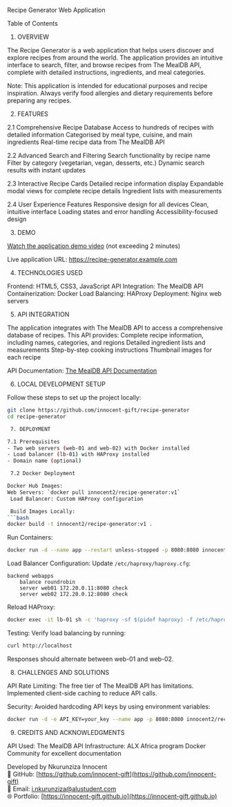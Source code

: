  Recipe Generator Web Application

 Table of Contents

 1. OVERVIEW

The Recipe Generator is a web application that helps users discover and explore recipes from around the world. The application provides an intuitive interface to search, filter, and browse recipes from The MealDB API, complete with detailed instructions, ingredients, and meal categories.

Note: This application is intended for educational purposes and recipe inspiration. Always verify food allergies and dietary requirements before preparing any recipes.

 2. FEATURES

 2.1 Comprehensive Recipe Database
Access to hundreds of recipes with detailed information
Categorised by meal type, cuisine, and main ingredients
 Real-time recipe data from The MealDB API

 2.2 Advanced Search and Filtering
Search functionality by recipe name
 Filter by category (vegetarian, vegan, desserts, etc.)
 Dynamic search results with instant updates

2.3 Interactive Recipe Cards
Detailed recipe information display
 Expandable modal views for complete recipe details
 Ingredient lists with measurements

2.4 User Experience Features
Responsive design for all devices
Clean, intuitive interface
 Loading states and error handling
 Accessibility-focused design

 3. DEMO

[Watch the application demo video](https://example.com/demo-video) (not exceeding 2 minutes)

Live application URL: https://recipe-generator.example.com

 4. TECHNOLOGIES USED

Frontend: HTML5, CSS3, JavaScript
API Integration: The MealDB API
Containerization: Docker
Load Balancing: HAProxy
Deployment: Nginx web servers

5. API INTEGRATION

The application integrates with The MealDB API to access a comprehensive database of recipes. This API provides:
Complete recipe information, including names, categories, and regions
Detailed ingredient lists and measurements
Step-by-step cooking instructions
Thumbnail images for each recipe

API Documentation: [The MealDB API Documentation](https://www.themealdb.com/api.php)

6. LOCAL DEVELOPMENT SETUP

Follow these steps to set up the project locally:

```bash
git clone https://github.com/innocent-gift/recipe-generator
cd recipe-generator

 7. DEPLOYMENT

7.1 Prerequisites
- Two web servers (web-01 and web-02) with Docker installed
- Load balancer (lb-01) with HAProxy installed
- Domain name (optional)

 7.2 Docker Deployment

Docker Hub Images:
Web Servers: `docker pull innocent2/recipe-generator:v1`
 Load Balancer: Custom HAProxy configuration

 Build Images Locally:
```bash
docker build -t innocent2/recipe-generator:v1 .
```

 Run Containers:
```bash
docker run -d --name app --restart unless-stopped -p 8080:8080 innocent2/recipe-generator:v1
```

 Load Balancer Configuration:
Update `/etc/haproxy/haproxy.cfg`:
```text
backend webapps
    balance roundrobin
    server web01 172.20.0.11:8080 check
    server web02 172.20.0.12:8080 check
```

Reload HAProxy:
```bash
docker exec -it lb-01 sh -c 'haproxy -sf $(pidof haproxy) -f /etc/haproxy/haproxy.cfg'
```

Testing:
Verify load balancing by running:
```bash
curl http://localhost
```
Responses should alternate between web-01 and web-02.

 8. CHALLENGES AND SOLUTIONS

API Rate Limiting: The free tier of The MealDB API has limitations. Implemented client-side caching to reduce API calls.

Security: Avoided hardcoding API keys by using environment variables:
```bash
docker run -d -e API_KEY=your_key --name app -p 8080:8080 innocent2/recipe-generator:v1
```

 9. CREDITS AND ACKNOWLEDGMENTS

API Used: The MealDB API
Infrastructure: ALX Africa program
Docker Community for excellent documentation






Developed by Nkurunziza Innocent  
🔗 GitHub: [https://github.com/innocent-gift](https://github.com/innocent-gift)  
📧 Email: i.nkurunziza@alustudent.com  
🌐 Portfolio: [https://innocent-gift.github.io](https://innocent-gift.github.io)

